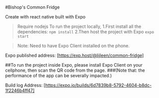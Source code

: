 #Bishop's Common Fridge

Create with react native
built with Expo


>Require nodejs
To run the project locally,
1.First install all the dependencies:
`npm install`
2.Then host the project with Expo
`expo start`

>Note: Need to have Expo Client installed on the phone.



Expo published address:
[https://exp.host/@lijleen/common-fridge]

##To run the project inside Expo, please install Expo Client on your cellphone, then scan the QR code from the page.
###(Note that: the performance of the app can be severally impacted.)


Build log Address:
[https://expo.io/builds/6d7839b8-5792-4604-b8dc-1f2246b4ff47]